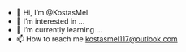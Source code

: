 - 👋 Hi, I’m @KostasMel
- 👀 I’m interested in ...
- 🌱 I’m currently learning ...
- 📫 How to reach me kostasmel117@outlook.com

<!---
KostasMel/KostasMel is a ✨ special ✨ repository because its `README.md` (this file) appears on your GitHub profile.
You can click the Preview link to take a look at your changes.
--->

